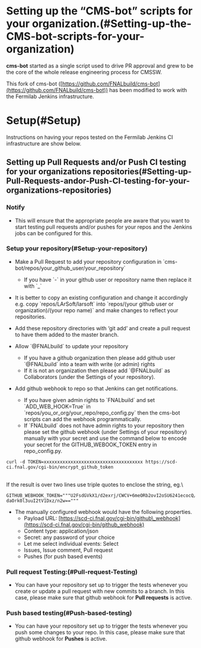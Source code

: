 Setting up the “CMS-bot” scripts for your organization.(#Setting-up-the-CMS-bot-scripts-for-your-organization)
=================================================================================================================

**cms-bot** started as a single script used to drive PR approval and grew to be the core of the whole release engineering process for CMSSW.

This fork of cms-bot ([https://github.com/FNALbuild/cms-bot](https://github.com/FNALbuild/cms-bot)) has been modified to work with the Fermilab Jenkins infrastructure.

Setup(#Setup)
================

Instructions on having your repos tested on the Fermilab Jenkins CI infrastructure are show below.

Setting up Pull Requests and/or Push CI testing for your organizations repositories(#Setting-up-Pull-Requests-andor-Push-CI-testing-for-your-organizations-repositories)
---------------------------------------------------------------------------------------------------------------------------------------------------------------------------

### Notify

-   This will ensure that the appropriate people are aware that you want to start testing pull requests and/or pushes for your repos and the Jenkins jobs can be configured for this.

### Setup your repository(#Setup-your-repository)

-   Make a Pull Request to add your repository configuration in \`cms-bot/repos/your\_github\_user/your\_repository\`
    -   If you have \`-\` in your github user or repository name then replace it with \`\_\`
-   It is better to copy an existing configuration and change it accordingly e.g. copy \`repos/LArSoft/larsoft\` into \`repos/(your github user or organization)/(your repo name)\` and make changes to reflect your repositories.
-   Add these repository directories with ‘git add’ and create a pull request to have them added to the master branch.

-   Allow \`@FNALbuild\` to update your repository
    -   If you have a github organization then please add github user \`@FNALbuild\` into a team with write (or admin) rights
    -   If it is not an organization then please add \`@FNALbuild\` as Collaborators (under the Settings of your repository).

-   Add github webhook to repo so that Jenkins can get notifications.
    -   If you have given admin rights to \`FNALbuild\` and set \`ADD\_WEB\_HOOK=True\` in \`repos/you\_or\_org/your\_repo/repo\_config.py\` then the cms-bot scripts can add the webhook programmatically.
    -   If \`FNALbuild\` does not have admin rights to your repository then please set the github webhook (under Settings of your repository) manually with your secret and use the command below to encode your secret for the GITHUB\_WEBOOK\_TOKEN entry in repo\_config.py.

<!-- -->

    curl -d TOKEN=xxxxxxxxxxxxxxxxxxxxxxxxxxxxxxxxxxxxx https://scd-ci.fnal.gov/cgi-bin/encrypt_github_token

\
If the result is over two lines use triple quotes to enclose the string, eg.\

    GITHUB_WEBHOOK_TOKEN="""U2FsdGVkX1/d2exrj/CWCV+6meORb2ovI2oSU6241ecocQ/58Qm6Ud371xukIlLr
    daOrk0l3uuI2tV1Dxz/n2w==""" 

-   The manually configured webhook would have the following properties.
    -   Payload URL: [https://scd-ci.fnal.gov/cgi-bin/github\_webhook](https://scd-ci.fnal.gov/cgi-bin/github_webhook)
    -   Content type: application/json
    -   Secret: any password of your choice
    -   Let me select individual events: Select
    -   Issues, Issue comment, Pull request
    -   Pushes (for push based events)

### Pull request Testing:(#Pull-request-Testing)

-   You can have your repository set up to trigger the tests whenever you create or update a pull request with new commits to a branch. In this case, please make sure that github webhook for **Pull requests** is active.

### Push based testing(#Push-based-testing)

-   You can have your repository set up to trigger the tests whenever you push some changes to your repo. In this case, please make sure that github webhook for **Pushes** is active.
